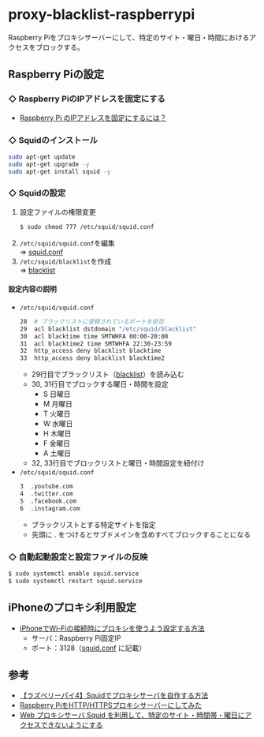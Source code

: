 # proxy-blacklist-raspberrypi
Raspberry Piをプロキシサーバーにして、特定のサイト・曜日・時間におけるアクセスをブロックする。

## Raspberry Piの設定
### ◇ Raspberry PiのIPアドレスを固定にする
* [Raspberry Pi のIPアドレスを固定にするには？](https://www.fabshop.jp/raspberry-pi-static-ip/)

### ◇ Squidのインストール
```bash
sudo apt-get update
sudo apt-get upgrade -y
sudo apt-get install squid -y
```

### ◇ Squidの設定
1. 設定ファイルの権限変更
    ```bash
    $ sudo chmod 777 /etc/squid/squid.conf
    ```
2. `/etc/squid/squid.conf`を編集<br>
    ⇒ [squid.conf](/squid.conf)
3. `/etc/squid/blacklist`を作成<br>
    ⇒ [blacklist](/blacklist)

#### 設定内容の説明
* `/etc/squid/squid.conf`<br>
    ```bash
    28  # ブラックリストに登録されているポートを拒否
    29  acl blacklist dstdomain "/etc/squid/blacklist"
    30  acl blacktime time SMTWHFA 00:00-20:00
    31  acl blacktime2 time SMTWHFA 22:30-23:59
    32  http_access deny blacklist blacktime
    33  http_access deny blacklist blacktime2
    ```
    * 29行目でブラックリスト（[blacklist](/blacklist)）を読み込む
    * 30, 31行目でブロックする曜日・時間を設定
        * S	日曜日
        * M	月曜日
        * T	火曜日
        * W	水曜日
        * H	木曜日
        * F	金曜日
        * A	土曜日
    * 32, 33行目でブロックリストと曜日・時間設定を紐付け
* `/etc/squid/squid.conf`<br>
    ```bash
    3  .youtube.com
    4  .twitter.com
    5  .facebook.com
    6  .instagram.com
    ```
    * ブラックリストとする特定サイトを指定
    * 先頭に . をつけるとサブドメインを含めすべてブロックすることになる
### ◇ 自動起動設定と設定ファイルの反映
```bash
$ sudo systemctl enable squid.service
$ sudo systemctl restart squid.service
```

## iPhoneのプロキシ利用設定
* [iPhoneでWi-Fiの接続時にプロキシを使うよう設定する方法](https://novlog.me/ios/proxy/)<br>
    * サーバ：Raspberry Pi固定IP
    * ポート：3128（[squid.conf](/squid.conf) に記載）

## 参考
* [【ラズベリーパイ4】Squidでプロキシサーバを自作する方法](https://algorithm.joho.info/raspberry-pi/squid-raspberry-pi/)
* [Raspberry PiをHTTP/HTTPSプロキシサーバーにしてみた](https://qiita.com/mascii/items/400a0ecab61d885ac2a8)
* [Web プロキシサーバ Squid を利用して、特定のサイト・時間帯・曜日にアクセスできないようにする](https://zenn.dev/noraworld/articles/access-restriction-using-squid)
